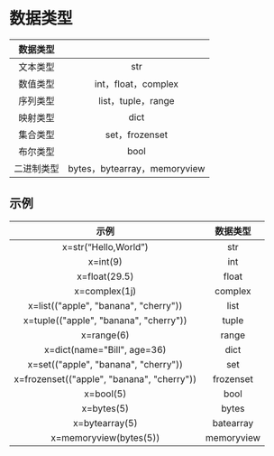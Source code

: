 # 数据类型

|  数据类型  |                              |
| :--------: | :--------------------------: |
|  文本类型  |             str              |
|  数值类型  |     int，float，complex      |
|  序列类型  |      list，tuple，range      |
|  映射类型  |             dict             |
|  集合类型  |        set，frozenset        |
|  布尔类型  |             bool             |
| 二进制类型 | bytes，bytearray，memoryview |

## 示例

|                    示例                    |  数据类型  |
| :----------------------------------------: | :--------: |
|            x=str(“Hello,World”)            |    str     |
|                  x=int(9)                  |    int     |
|               x=float(29.5)                |   float    |
|               x=complex(1j)                |  complex   |
|   x=list(("apple", "banana", "cherry"))    |    list    |
|   x=tuple(("apple", "banana", "cherry"))   |   tuple    |
|                 x=range(6)                 |   range    |
|        x=dict(name="Bill", age=36)         |    dict    |
|    x=set(("apple", "banana", "cherry"))    |    set     |
| x=frozenset(("apple", "banana", "cherry")) | frozenset  |
|                 x=bool(5)                  |    bool    |
|                 x=bytes(5)                 |   bytes    |
|               x=bytearray(5)               | batearray  |
|           x=memoryview(bytes(5))           | memoryview |

